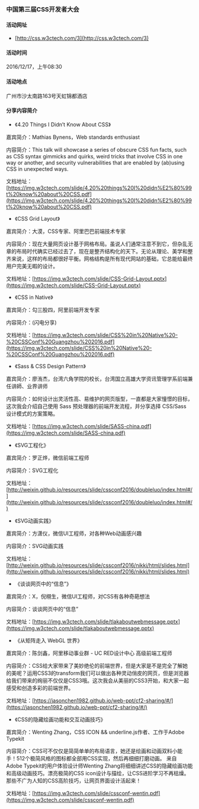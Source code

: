 ### 中国第三届CSS开发者大会

#### 活动网址

- [http://css.w3ctech.com/3](http://css.w3ctech.com/3)

#### 活动时间

 2016/12/17，上午08:30

#### 活动地点

广州市沙太南路163号天虹锦都酒店

#### 分享内容简介

- 《4.20 Things I Didn’t Know About CSS》

嘉宾简介：Mathias Bynens，Web standards enthusiast

内容简介：This talk will showcase a series of obscure CSS fun facts, such as CSS syntax gimmicks and quirks, weird tricks that involve CSS in one way or another, and security vulnerabilities that are enabled by (ab)using CSS in unexpected ways.

文档地址：[https://img.w3ctech.com/slide/4.20%20things%20I%20didn%E2%80%99t%20know%20about%20CSS.pdf](https://img.w3ctech.com/slide/4.20%20things%20I%20didn%E2%80%99t%20know%20about%20CSS.pdf)

- 《CSS Grid Layout》

嘉宾简介：大漠，CSS专家、阿里巴巴前端技术专家

内容简介：现在大量网页设计基于网格布局。虽说人们通常注意不到它，但杂乱无章的布局时代确实已经过去了，现在是整齐结构化的天下。无论从理论、美学和整齐来说，这样的布局都很好平衡。网格结构是所有现代网站的基础，它总能给最终用户完美无暇的设计。

文档地址：[https://img.w3ctech.com/slide/CSS-Grid-Layout.pptx](https://img.w3ctech.com/slide/CSS-Grid-Layout.pptx)

- 《CSS in Native》

嘉宾简介：勾三股四，阿里前端开发专家

内容简介：(闪电分享)

文档地址：[https://img.w3ctech.com/slide/CSS%20in%20Native%20-%20CSSConf%20Guangzhou%202016.pdf](https://img.w3ctech.com/slide/CSS%20in%20Native%20-%20CSSConf%20Guangzhou%202016.pdf)

- 《Sass & CSS Design Pattern》

嘉宾简介：廖洧杰，台湾六角学院的校长，台湾国立高雄大学资讯管理学系前端兼任讲師、业界讲师

内容简介：如何设计出灵活性高、易维护的网页版型，一直都是大家憧憬的目标，这次我会介绍自己使用 Sass 预处理器的前端开发流程，并分享选择 CSS/Sass 设计模式的方案策略。

文档地址：[https://img.w3ctech.com/slide/SASS-china.pdf](https://img.w3ctech.com/slide/SASS-china.pdf)

- 《SVG工程化》

嘉宾简介：罗正烨，微信前端工程师

内容简介：SVG工程化

文档地址：[http://weixin.github.io/resources/slide/cssconf2016/doubleluo/index.html#/](http://weixin.github.io/resources/slide/cssconf2016/doubleluo/index.html#/)

- 《SVG动画实践》

嘉宾简介：方潇仪，微信UI工程师，对各种Web动画感兴趣

内容简介：SVG动画实践

文档地址：[http://weixin.github.io/resources/slide/cssconf2016/nikki/html/slides.html](http://weixin.github.io/resources/slide/cssconf2016/nikki/html/slides.html)

- 《谈谈网页中的“信息”》

嘉宾简介：X，倪栩生，微信UI工程师，对CSS有各种奇葩想法

内容简介：谈谈网页中的“信息”

文档地址：[https://img.w3ctech.com/slide/tlakaboutwebmessage.pptx](https://img.w3ctech.com/slide/tlakaboutwebmessage.pptx)

- 《从矩阵走入 WebGL 世界》

嘉宾简介：陈剑鑫，阿里移动事业群 - UC RED设计中心 高级前端工程师

内容简介：CSS给大家带来了美妙绝伦的前端世界，但是大家是不是完全了解她的美呢？运用CSS3的transform我们可以做出各种灵动俏皮的网页，但是浏览器给我们带来的绚丽不仅仅是CSS3哦。这次我会从美丽的CSS3开始，和大家一起感受和创造多彩的前端世界。

文档地址：[https://jasonchen1982.github.io/web-ppt/cf2-sharing/#/](https://jasonchen1982.github.io/web-ppt/cf2-sharing/#/)

- 《CSS的隐藏绘画功能和交互动画技巧》

嘉宾简介：Wenting Zhang，CSS ICON && underline.js作者、工作于Adobe Typekit

内容简介：CSS可不仅仅是简简单单的布局语言，她还是绘画和动画双料小能手！512个极简风格的图标都全部用CSS实现，然后再细细打磨动画。
来自Adobe Typekit的用户体验设计师Wenting Zhang将细细讲述CSS的隐藏绘画功能和高级动画技巧。漂亮极简的CSS icon设计与描绘，让CSS进阶学习不再枯燥。那些不广为人知的CSS高阶技巧，让网页界面设计活起来！

文档地址：[https://img.w3ctech.com/slide/cssconf-wentin.pdf](https://img.w3ctech.com/slide/cssconf-wentin.pdf)
